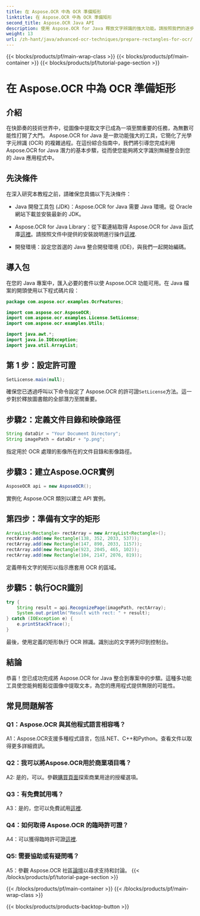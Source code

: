 ```yaml
---
title: 在 Aspose.OCR 中為 OCR 準備矩形
linktitle: 在 Aspose.OCR 中為 OCR 準備矩形
second_title: Aspose.OCR Java API
description: 使用 Aspose.OCR for Java 釋放文字辨識的強大功能。請按照我們的逐步指南進行無縫整合。透過高效的 OCR 功能增強您的 Java 應用程式。
weight: 13
url: /zh-hant/java/advanced-ocr-techniques/prepare-rectangles-for-ocr/
---
```


{{< blocks/products/pf/main-wrap-class >}}
{{< blocks/products/pf/main-container >}}
{{< blocks/products/pf/tutorial-page-section >}}

# 在 Aspose.OCR 中為 OCR 準備矩形

## 介紹

在快節奏的技術世界中，從圖像中提取文字已成為一項至關重要的任務，為無數可能性打開了大門。 Aspose.OCR for Java 是一款功能強大的工具，它簡化了光學字元辨識 (OCR) 的複雜過程。在這份綜合指南中，我們將引導您完成利用 Aspose.OCR for Java 潛力的基本步驟，從而使您能夠將文字識別無縫整合到您的 Java 應用程式中。

## 先決條件

在深入研究本教程之前，請確保您具備以下先決條件：

- Java 開發工具包 (JDK)：Aspose.OCR for Java 需要 Java 環境。從 Oracle 網站下載並安裝最新的 JDK。

-  Aspose.OCR for Java Library：從下載連結取得 Aspose.OCR for Java 函式庫[這裡](https://releases.aspose.com/ocr/java/)。請按照文件中提供的安裝說明進行操作[這裡](https://reference.aspose.com/ocr/java/).

- 開發環境：設定您首選的 Java 整合開發環境 (IDE)，與我們一起開始編碼。

## 導入包

在您的 Java 專案中，匯入必要的套件以使 Aspose.OCR 功能可用。在 Java 檔案的開頭使用以下程式碼片段：

```java
package com.aspose.ocr.examples.OcrFeatures;

import com.aspose.ocr.AsposeOCR;
import com.aspose.ocr.examples.License.SetLicense;
import com.aspose.ocr.examples.Utils;

import java.awt.*;
import java.io.IOException;
import java.util.ArrayList;
```

## 第 1 步：設定許可證

```java
SetLicense.main(null);
```

確保您已透過呼叫以下命令設定了 Aspose.OCR 的許可證`SetLicense`方法。這一步對於釋放圖書館的全部潛力至關重要。

## 步驟2：定義文件目錄和映像路徑

```java
String dataDir = "Your Document Directory";
String imagePath = dataDir + "p.png";
```

指定用於 OCR 處理的影像所在的文件目錄和影像路徑。

## 步驟3：建立Aspose.OCR實例

```java
AsposeOCR api = new AsposeOCR();
```

實例化 Aspose.OCR 類別以建立 API 實例。

## 第四步：準備有文字的矩形

```java
ArrayList<Rectangle> rectArray = new ArrayList<Rectangle>();
rectArray.add(new Rectangle(138, 352, 2033, 537));
rectArray.add(new Rectangle(147, 890, 2033, 1157));
rectArray.add(new Rectangle(923, 2045, 465, 102));
rectArray.add(new Rectangle(104, 2147, 2076, 819));
```

定義帶有文字的矩形以指示應套用 OCR 的區域。

## 步驟5：執行OCR識別

```java
try {
    String result = api.RecognizePage(imagePath, rectArray);
    System.out.println("Result with rect: " + result);
} catch (IOException e) {
    e.printStackTrace();
}
```

最後，使用定義的矩形執行 OCR 辨識。識別出的文字將列印到控制台。

## 結論

恭喜！您已成功完成將 Aspose.OCR for Java 整合到專案中的步驟。這種多功能工具使您能夠輕鬆從圖像中提取文本，為您的應用程式提供無限的可能性。

## 常見問題解答

### Q1：Aspose.OCR 與其他程式語言相容嗎？

A1：Aspose.OCR支援多種程式語言，包括.NET、C++和Python。查看文件以取得更多詳細資訊。

### Q2：我可以將Aspose.OCR用於商業項目嗎？

A2: 是的，可以。參觀[購買頁面](https://purchase.aspose.com/buy)探索商業用途的授權選項。

### Q3：有免費試用嗎？

 A3：是的，您可以免費試用[這裡](https://releases.aspose.com/).

### Q4：如何取得 Aspose.OCR 的臨時許可證？

 A4：可以獲得臨時許可證[這裡](https://purchase.aspose.com/temporary-license/).

### Q5: 需要協助或有疑問嗎？

 A5：參觀 Aspose.OCR 社區[論壇](https://forum.aspose.com/c/ocr/16)以尋求支持和討論。
{{< /blocks/products/pf/tutorial-page-section >}}

{{< /blocks/products/pf/main-container >}}
{{< /blocks/products/pf/main-wrap-class >}}

{{< blocks/products/products-backtop-button >}}
